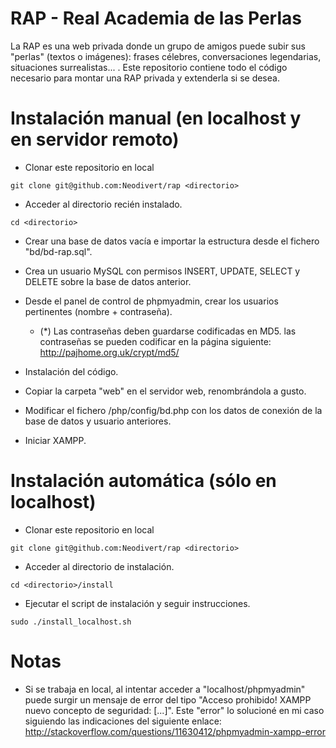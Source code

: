RAP - Real Academia de las Perlas
===
La RAP es una web privada donde un grupo de amigos puede subir sus "perlas" (textos o imágenes): frases célebres, conversaciones legendarias, situaciones surrealistas... .
Este repositorio contiene todo el código necesario para montar una RAP privada y extenderla si se desea.

Instalación manual (en localhost y en servidor remoto)
===
- Clonar este repositorio en local
```
git clone git@github.com:Neodivert/rap <directorio>
```

- Acceder al directorio recién instalado.
```
cd <directorio>
```

- Crear una base de datos vacía e importar la estructura desde el fichero "bd/bd-rap.sql".

- Crea un usuario MySQL con permisos INSERT, UPDATE, SELECT y DELETE sobre la base de datos anterior.

- Desde el panel de control de phpmyadmin, crear los usuarios pertinentes (nombre + contraseña).
	- (*) Las contraseñas deben guardarse codificadas en MD5. las contraseñas se pueden codificar en la página siguiente: http://pajhome.org.uk/crypt/md5/

- Instalación del código.
 
- Copiar la carpeta "web" en el servidor web, renombrándola a gusto.

- Modificar el fichero <web>/php/config/bd.php con los datos de conexión de la base de datos y usuario anteriores.

- Iniciar XAMPP.

Instalación automática (sólo en localhost)
===
- Clonar este repositorio en local
```
git clone git@github.com:Neodivert/rap <directorio>
```

- Acceder al directorio de instalación.
```
cd <directorio>/install
```

- Ejecutar el script de instalación y seguir instrucciones.
```
sudo ./install_localhost.sh
```

Notas
===
- Si se trabaja en local, al intentar acceder a "localhost/phpmyadmin" puede surgir un mensaje de error del tipo "Acceso prohibido! XAMPP nuevo concepto de seguridad: [...]". Este "error" lo solucioné en mi caso siguiendo las indicaciones del siguiente enlace: http://stackoverflow.com/questions/11630412/phpmyadmin-xampp-error
